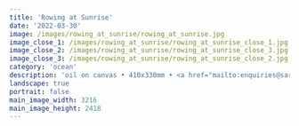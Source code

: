 ```yaml
---
title: 'Rowing at Sunrise'
date: '2022-03-30'
image: /images/rowing_at_sunrise/rowing_at_sunrise.jpg
image_close_1: /images/rowing_at_sunrise/rowing_at_sunrise_close_1.jpg
image_close_2: /images/rowing_at_sunrise/rowing_at_sunrise_close_3.jpg
image_close_3: /images/rowing_at_sunrise/rowing_at_sunrise_close_2.jpg
category: 'ocean'
description: 'oil on canvas • 410x330mm • <a href="mailto:enquiries@sarahanneartist.com" target="_blank" rel="noopener noreferrer">enquire</a>'
landscape: true
portrait: false
main_image_width: 3216
main_image_height: 2418
---
```

